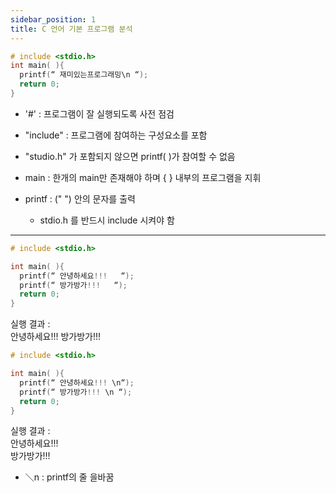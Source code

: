 ```yaml
---
sidebar_position: 1
title: C 언어 기본 프로그램 분석
---
```


```c
# include <stdio.h>
int main( ){
  printf(“ 재미있는프로그래밍\n “);
  return 0;
}
```

- '#' : 프로그램이 잘 실행되도록 사전 점검

- "include" : 프로그램에 참여하는 구성요소를 포함

- "studio.h" 가 포함되지 않으면 printf( )가 참여할 수 없음

- main : 한개의 main만 존재해야 하며 { } 내부의 프로그램을 지휘

- printf : (" ") 안의 문자를 출력
  - stdio.h 를 반드시 include 시켜야 함

---

```c
# include <stdio.h>

int main( ){
  printf(“ 안녕하세요!!!   “);
  printf(“ 방가방가!!!   “);
  return 0;
}
```

실행 결과 :  
안녕하세요!!! 방가방가!!!

```c
# include <stdio.h>

int main( ){
  printf(“ 안녕하세요!!! \n“);
  printf(“ 방가방가!!! \n “);
  return 0;
}
```

실행 결과 :  
안녕하세요!!!  
방가방가!!!

- ＼n : printf의 줄 을바꿈
